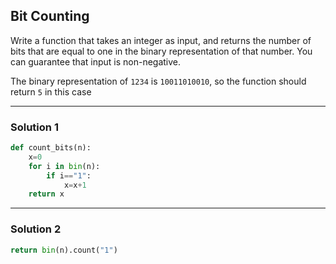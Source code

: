 ## Bit Counting
Write a function that takes an integer as input, and returns the number of bits that are equal to one in the binary representation of that number. You can guarantee that input is non-negative.

The binary representation of `1234` is `10011010010`, so the function should return `5` in this case

---
### Solution 1
```python
def count_bits(n):
    x=0
    for i in bin(n):
        if i=="1":
            x=x+1
    return x
```
---
### Solution 2
```python
return bin(n).count("1")
```
